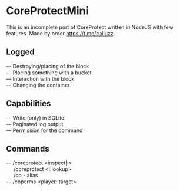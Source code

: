 # CoreProtectMini
This is an incomplete port of CoreProtect written in NodeJS with few features. Made by order https://t.me/caliuzz.
## Logged
— Destroying/placing of the block  
— Placing something with a bucket  
— Interaction with the block  
— Changing the container
## Capabilities
— Write (only) in SQLite  
— Paginated log output  
— Permission for the command
## Commands
— /coreprotect <inspect|i>  
⠀⠀/coreprotect <l|lookup> <page>  
⠀⠀/co - alias  
— /coperms <player: target>
